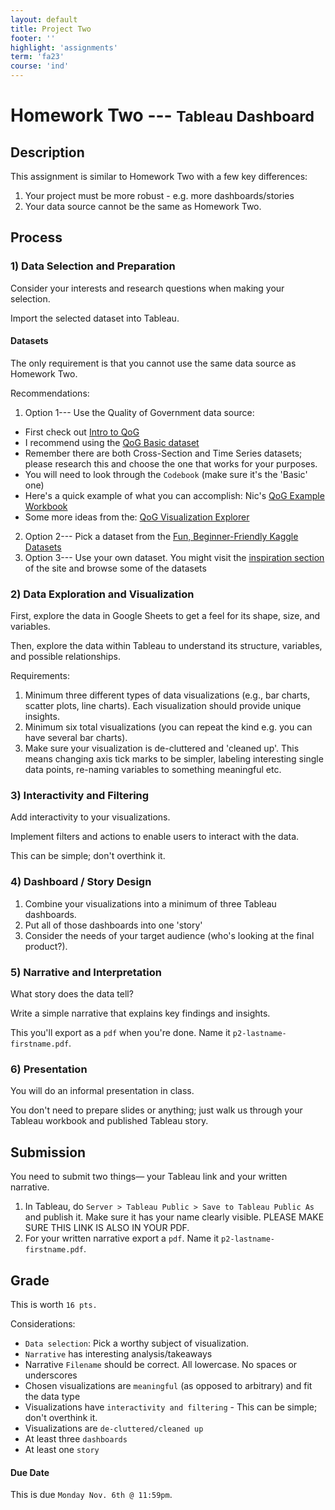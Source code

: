 ```yaml
---
layout: default
title: Project Two
footer: ''
highlight: 'assignments'
term: 'fa23'
course: 'ind'
---
```

# Homework Two --- <small>Tableau Dashboard</small>
## Description
This assignment is similar to Homework Two with a few key differences:

1. Your project must be more robust - e.g. more dashboards/stories
2. Your data source cannot be the same as Homework Two.

## Process

### 1) Data Selection and Preparation
Consider your interests and research questions when making your selection.

Import the selected dataset into Tableau.

#### Datasets
The only requirement is that you cannot use the same data source as Homework Two.

Recommendations:
1. Option 1--- Use the Quality of Government data source:
 * First check out [Intro to QoG](https://www.gu.se/en/quality-government)
 * I recommend using the [QoG Basic dataset](https://www.gu.se/en/quality-government/qog-data/data-downloads/basic-dataset)
 * Remember there are both Cross-Section and Time Series datasets; please research this and choose the one that works for your purposes.
 * You will need to look through the `Codebook` (make sure it's the 'Basic' one)
 * Here's a quick example of what you can accomplish: Nic's [QoG Example Workbook](https://drive.google.com/file/d/1-b2pk3ZjnJ9DEO2hA6OKx2cNXptbPIp7/view?usp=drive_link)
 * Some more ideas from the: [QoG Visualization Explorer](https://www.gu.se/en/quality-government/qog-data/visualization-tools)
2. Option 2--- Pick a dataset from the [Fun, Beginner-Friendly Kaggle Datasets](https://www.kaggle.com/code/rtatman/fun-beginner-friendly-datasets)
3. Option 3--- Use your own dataset. You might visit the [inspiration section](../inspiration.html) of the site and browse some of the datasets

### 2) Data Exploration and Visualization
First, explore the data in Google Sheets to get a feel for its shape, size, and variables.

Then, explore the data within Tableau to understand its structure, variables, and possible relationships.

Requirements:
1. Minimum three different types of data visualizations (e.g., bar charts, scatter plots, line charts). Each visualization should provide unique insights.
2. Minimum six total visualizations (you can repeat the kind e.g. you can have several bar charts).
3. Make sure your visualization is de-cluttered and 'cleaned up'. This means changing axis tick marks to be simpler, labeling interesting single data points, re-naming variables to something meaningful etc.

### 3) Interactivity and Filtering
Add interactivity to your visualizations.

Implement filters and actions to enable users to interact with the data.

This can be simple; don't overthink it.

### 4) Dashboard / Story Design
1. Combine your visualizations into a minimum of three Tableau dashboards.
2. Put all of those dashboards into one 'story' 
3. Consider the needs of your target audience (who's looking at the final product?).

### 5) Narrative and Interpretation
What story does the data tell?

Write a simple narrative that explains key findings and insights.

This you'll export as a `pdf` when you're done. Name it `p2-lastname-firstname.pdf`.

### 6) Presentation
You will do an informal presentation in class.

You don't need to prepare slides or anything; just walk us through your Tableau workbook and published Tableau story.

## Submission
You need to submit two things— your Tableau link and your written narrative.

1. In Tableau, do `Server > Tableau Public > Save to Tableau Public As` and publish it. Make sure it has your name clearly visible. PLEASE MAKE SURE THIS LINK IS ALSO IN YOUR PDF.
2. For your written narrative export a `pdf`. Name it `p2-lastname-firstname.pdf`.

## Grade
This is worth `16 pts.`

Considerations:
* `Data selection`: Pick a worthy subject of visualization.
* `Narrative` has interesting analysis/takeaways
* Narrative `Filename` should be correct. All lowercase. No spaces or underscores
* Chosen visualizations are `meaningful` (as opposed to arbitrary) and fit the data type
* Visualizations have `interactivity and filtering` - This can be simple; don't overthink it.
* Visualizations are `de-cluttered/cleaned up`
* At least three `dashboards`
* At least one `story`


#### Due Date
This is due `Monday Nov. 6th @ 11:59pm`. 
